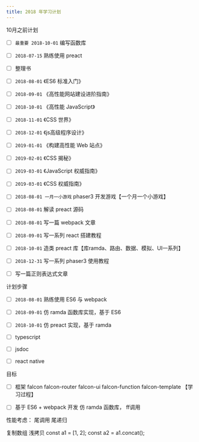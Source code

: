 ```yaml
---
title: 2018 年学习计划
---
```


10月之前计划
- [ ]  `最重要 2018-10-01` 编写函数库




- [ ] `2018-07-15` 熟练使用 preact

- [ ]  整理书
  - [ ] `2018-08-01` 《ES6 标准入门》
  - [ ] `2018-09-01` 《高性能网站建设进阶指南》
  - [ ] `2018-10-01` 《高性能 JavaScript》
  - [ ] `2018-11-01` 《CSS 世界》
  - [ ] `2018-12-01` 《js高级程序设计》
  - [ ] `2019-01-01` 《构建高性能 Web 站点》
  - [ ] `2019-02-01` 《CSS 揭秘》
  - [ ] `2019-03-01` 《JavaScript 权威指南》  
  - [ ] `2019-03-01` 《CSS 权威指南》

- [ ] `2018-08-01 一月一小游戏` phaser3 开发游戏【一个月一个小游戏】
- [ ] `2018-08-01` 解读 preact 源码
- [ ] `2018-08-01` 写一篇 webpack 文章

- [ ] `2018-09-01` 写一系列 react 搭建教程
- [ ] `2018-10-01` 造类 preact 库【库ramda、路由、数据、模拟、UI一系列】
- [ ] `2018-12-31` 写一系列 phaser3 使用教程

- [ ] 写一篇正则表达式文章


计划步骤
- [ ] `2018-08-01` 熟练使用 ES6 与 webpack
- [ ] `2018-09-01` 仿 ramda 函数库实现，基于 ES6
- [ ] `2018-10-01` 仿 preact 实现，基于 ramda
- [ ] typescript
- [ ] jsdoc
- [ ] react native


目标
- [ ] 框架 falcon falcon-router falcon-ui falcon-function falcon-template 【学习过程】


- [ ] 基于 ES6 + webpack 开发 仿 ramda 函数库， ff调用


性能考虑：
尾调用
尾递归

复制数组 浅拷贝
const a1 = [1, 2];
const a2 = a1.concat();


